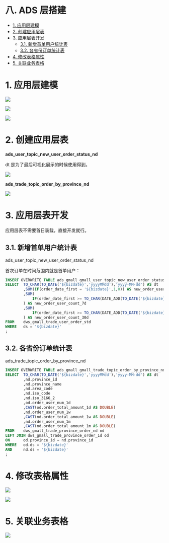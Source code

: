 # 八. ADS 层搭建 <!-- omit from toc -->

- [1. 应用层建模](#1-应用层建模)
- [2. 创建应用层表](#2-创建应用层表)
- [3. 应用层表开发](#3-应用层表开发)
  - [3.1. 新增首单用户统计表](#31-新增首单用户统计表)
  - [3.2. 各省份订单统计表](#32-各省份订单统计表)
- [4. 修改表格属性](#4-修改表格属性)
- [5. 关联业务表格](#5-关联业务表格)

# 1. 应用层建模

![](assets/2024-01-28-23-30-19.png)

![](assets/2024-01-28-23-31-19.png)


![](assets/2024-01-28-23-31-28.png)


# 2. 创建应用层表

**ads_user_topic_new_user_order_status_nd**

dt 是为了最后可视化展示的时候使用得到。

![](assets/2024-01-28-23-35-25.png)

**ads_trade_topic_order_by_province_nd**

![](assets/2024-01-28-23-40-39.png)

# 3. 应用层表开发

应用层表不需要首日装载，直接开发就行。

## 3.1. 新增首单用户统计表

ads_user_topic_new_user_order_status_nd

首次订单在时间范围内就是首单用户：

```SQL
INSERT OVERWRITE TABLE ads_gmall_gmall_user_topic_new_user_order_status_nd PARTITION (ds = ${bizdate})
SELECT  TO_CHAR(TO_DATE('${bizdate}','yyyyMMdd'),'yyyy-MM-dd') AS dt
        ,SUM(IF(order_date_first = '${bizdate}',1,0)) AS new_order_user_count_7d
        ,SUM(
            IF(order_date_first >= TO_CHAR(DATE_ADD(TO_DATE('${bizdate}','yyyyMMdd'),-6),'yyyyMMdd'),1,0)
        ) AS new_order_user_count_7d
        ,SUM(
            IF(order_date_first >= TO_CHAR(DATE_ADD(TO_DATE('${bizdate}','yyyyMMdd'),-29),'yyyyMMdd'),1,0)
        ) AS new_order_user_count_30d
FROM    dws_gmall_trade_user_order_std
WHERE   ds = '${bizdate}'
;

```
## 3.2. 各省份订单统计表

ads_trade_topic_order_by_province_nd

```SQL
INSERT OVERWRITE TABLE ads_gmall_gmall_trade_topic_order_by_province_nd PARTITION (ds = ${bizdate})
SELECT  TO_CHAR(TO_DATE('${bizdate}','yyyyMMdd'),'yyyy-MM-dd') AS dt
        ,nd.province_id
        ,nd.province_name
        ,nd.area_code
        ,nd.iso_code
        ,nd.iso_3166_2
        ,od.order_user_num_1d
        ,CAST(od.order_total_amount_1d AS DOUBLE)
        ,nd.order_user_num_1w
        ,CAST(nd.order_total_amount_1w AS DOUBLE)
        ,nd.order_user_num_1m
        ,CAST(nd.order_total_amount_1m AS DOUBLE)
FROM    dws_gmall_trade_province_order_nd nd
LEFT JOIN dws_gmall_trade_province_order_1d od
ON      od.province_id = nd.province_id
WHERE   od.ds = '${bizdate}'
AND     nd.ds = '${bizdate}'
;
```



# 4. 修改表格属性

![](assets/2024-01-29-00-03-56.png)

![](assets/2024-01-29-00-04-17.png)

# 5. 关联业务表格

![](assets/2024-01-29-00-04-43.png)